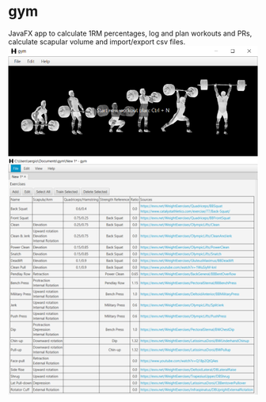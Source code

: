 # gym
JavaFX app to calculate 1RM percentages, log and plan workouts and PRs, calculate scapular volume and import/export csv files.
![screenshot](screenshot.png)
![exercises](exercises.PNG)
